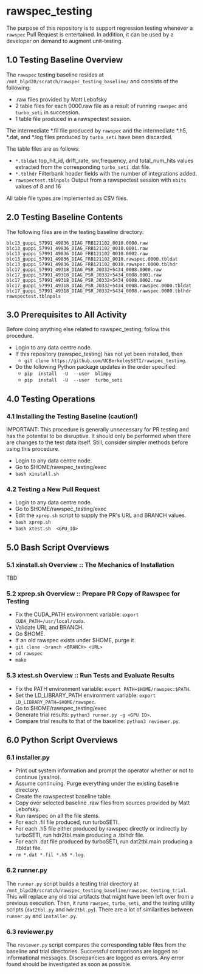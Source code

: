 # rawspec_testing

The purpose of this repository is to support regression testing whenever a ```rawspec``` Pull Request is entertained.  In addition, it can be used by a developer on demand to augment unit-testing.

## 1.0 Testing Baseline Overview

The ```rawspec``` testing baseline resides at  ```/mnt_blpd20/scratch/rawspec_testing_baseline/``` and consists of the following:
* .raw files provided by Matt Lebofsky
* 2 table files for each 0000.raw file as a result of running ```rawspec``` and ```turbo_seti``` in succession. 
* 1 table file produced in a rawspectest session.

The intermediate *.fil file produced by ```rawspec``` and the intermediate *.h5, *.dat, and *.log files produced by ```turbo_seti``` have been discarded. 
 
The table files are as follows:
* ```*.tbldat``` top_hit_id, drift_rate, snr,frequency, and total_num_hits values extracted from the corresponding ```turbo_seti``` .dat file.
* ```*.tblhdr``` Filterbank header fields with the number of integrations added.
* ```rawspectest.tblnpols``` Output from a rawspectest session with ```nbits``` values of 8 and 16

All table file types are implemented as CSV files.

## 2.0 Testing Baseline Contents

The following files are in the testing baseline directory:
```
blc13_guppi_57991_49836_DIAG_FRB121102_0010.0000.raw
blc13_guppi_57991_49836_DIAG_FRB121102_0010.0001.raw
blc13_guppi_57991_49836_DIAG_FRB121102_0010.0002.raw
blc13_guppi_57991_49836_DIAG_FRB121102_0010.rawspec.0000.tbldat
blc13_guppi_57991_49836_DIAG_FRB121102_0010.rawspec.0000.tblhdr
blc17_guppi_57991_49318_DIAG_PSR_J0332+5434_0008.0000.raw
blc17_guppi_57991_49318_DIAG_PSR_J0332+5434_0008.0001.raw
blc17_guppi_57991_49318_DIAG_PSR_J0332+5434_0008.0002.raw
blc17_guppi_57991_49318_DIAG_PSR_J0332+5434_0008.rawspec.0000.tbldat
blc17_guppi_57991_49318_DIAG_PSR_J0332+5434_0008.rawspec.0000.tblhdr
rawspectest.tblnpols
```
## 3.0 Prerequisites to All Activity

Before doing anything else related to rawspec_testing, follow this procedure.

* Login to any data centre node.
* If this repository (rawspec_testing) has not yet been installed, then
     - ```git clone https://github.com/UCBerkeleySETI/rawspec_testing```.
* Do the following Python package updates in the order specified:
     - ```pip  install  -U  --user  blimpy```
     - ```pip  install  -U  --user  turbo_seti```

## 4.0 Testing Operations

### 4.1 Installing the Testing Baseline (caution!)

IMPORTANT: This procedure is generally unnecessary for PR testing and has the potential to be disruptive.  It should only be performed when there are changes to the test data itself.  Still, consider simpler methods before using this procedure.

* Login to any data centre node.
* Go to $HOME/rawspec_testing/exec 
* ```bash xinstall.sh```

### 4.2 Testing a New Pull Request

* Login to any data centre node.
* Go to $HOME/rawspec_testing/exec 
*  Edit the ```xprep.sh``` script to supply the PR's URL and BRANCH values.
* ```bash xprep.sh```
* ```bash xtest.sh  <GPU_ID>```

## 5.0 Bash Script Overviews

### 5.1 xinstall.sh Overview :: The Mechanics of Installation

TBD

### 5.2 xprep.sh Overview :: Prepare PR Copy of Rawspec for Testing

* Fix the CUDA_PATH environment variable: ```export CUDA_PATH=/usr/local/cuda```.
* Validate URL and BRANCH.
* Go $HOME.
* If an old rawspec exists under $HOME, purge it.
* `git clone -branch <BRANCH> <URL>`
* `cd rawspec`
* `make`

### 5.3 xtest.sh Overview :: Run Tests and Evaluate Results

* Fix the PATH environment variable: ```export PATH=$HOME/rawspec:$PATH```.
* Set the LD_LIBRARY_PATH environment variable: ```export LD_LIBRARY_PATH=$HOME/rawspec```.
* Go to $HOME/rawspec_testing/exec
* Generate trial results: ```python3 runner.py -g <GPU ID>```.
* Compare trial results to that of the baseline: ```python3 reviewer.py```.

## 6.0 Python Script Overviews

### 6.1 installer.py

* Print out system information and prompt the operator whether or not to continue (yes/no).
* Assume continuing.  Purge everything under the existing baseline directory.
* Create the rawspectest baseline table.
* Copy over selected baseline .raw files from sources provided by Matt Lebofsky.
* Run rawspec on all the file stems.
* For each .fil file produced, run turboSETI.
* For each .h5 file either produced by rawspec directly or indirectly by turboSETI, run hdr2tbl.main producing a .tblhdr file.
* For each .dat file produced by turboSETI, run dat2tbl.main producing a .tbldat file.
* ```rm *.dat *.fil *.h5 *.log```.

### 6.2 runner.py

The ```runner.py``` script builds a testing trial directory at ```/mnt_blpd20/scratch/rawspec_testing_baseline/rawspec_testing_trial```.  This will replace any old trial artifacts that might have been left over from a previous execution.  Then, it runs ```rawspec```, ```turbo_seti```, and the testing utility scripts (```dat2tbl.py``` and ```hdr2tbl.py```).  There are a lot of similarities between ```runner.py``` and ```installer.py```.

### 6.3 reviewer.py

The ```reviewer.py``` script compares the corresponding table files from the baseline and trial directories.  Successful comparisons are logged as informational messages.  Discrepancies are logged as errors.  Any error found should be investigated as soon as possible.

